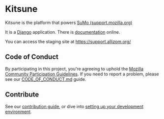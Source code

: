 # Kitsune

Kitsune is the platform that powers [SuMo (support.mozilla.org)](https://support.mozilla.org)

It is a [Django](http://www.djangoproject.com/) application. There is
[documentation](https://kitsune.readthedocs.io/) online.

You can access the staging site at <https://support.allizom.org/>

## Code of Conduct
By participating in this project, you're agreeing to uphold the [Mozilla Community Participation Guidelines](https://www.mozilla.org/en-US/about/governance/policies/participation/). If you need to report a problem, please see our [CODE_OF_CONDUCT.md](./CODE_OF_CONDUCT.md) guide.

## Contribute

See our [contribution guide](https://kitsune.readthedocs.io/en/latest/contributors.html), or dive into [setting up your development environment](https://kitsune.readthedocs.io/en/latest/hacking_howto.html).
